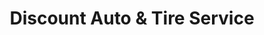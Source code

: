---
title: "Discount Auto & Tire Service"
url: /redlands/discount-auto-und-tire-service/
shop: Autowerkstatt
---